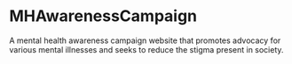 # MHAwarenessCampaign
A mental health awareness campaign website that promotes advocacy for various mental illnesses and seeks to reduce the stigma present in society.
